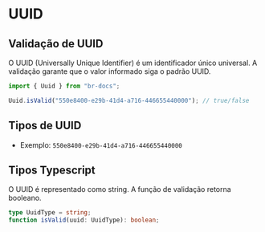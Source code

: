 # UUID

## Validação de UUID

O UUID (Universally Unique Identifier) é um identificador único universal. A validação garante que o valor informado siga o padrão UUID.

```typescript
import { Uuid } from "br-docs";

Uuid.isValid("550e8400-e29b-41d4-a716-446655440000"); // true/false
```

## Tipos de UUID

- Exemplo: `550e8400-e29b-41d4-a716-446655440000`

## Tipos Typescript

O UUID é representado como string. A função de validação retorna booleano.

```typescript
type UuidType = string;
function isValid(uuid: UuidType): boolean;
```
